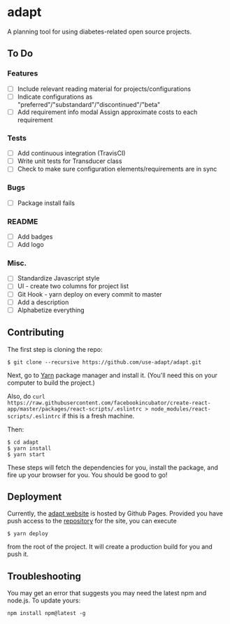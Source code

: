# adapt

A planning tool for using diabetes-related open source projects.

## To Do

### Features
- [ ] Include relevant reading material for projects/configurations
- [ ] Indicate configurations as "preferred"/"substandard"/"discontinued"/"beta"
- [ ] Add requirement info modal
Assign approximate costs to each requirement

### Tests
- [ ] Add continuous integration (TravisCI)
- [ ] Write unit tests for Transducer class
- [ ] Check to make sure configuration elements/requirements are in sync

### Bugs
- [ ] Package install fails

### README
- [ ] Add badges
- [ ] Add logo

### Misc.
- [ ] Standardize Javascript style
- [ ] UI - create two columns for project list
- [ ] Git Hook - yarn deploy on every commit to master
- [ ] Add a description
- [ ] Alphabetize everything

## Contributing

The first step is cloning the repo:

```
$ git clone --recursive https://github.com/use-adapt/adapt.git
```

Next, go to [Yarn](https://yarnpkg.com/) package manager and install it. (You'll need this on your computer to build the project.)

Also, do `curl https://raw.githubusercontent.com/facebookincubator/create-react-app/master/packages/react-scripts/.eslintrc > node_modules/react-scripts/.eslintrc` if this is a fresh machine.

Then: 

```
$ cd adapt
$ yarn install
$ yarn start
```

These steps will fetch the dependencies for you, install the package, and fire
up your browser for you. You should be good to go!

## Deployment

Currently, the [adapt website][adapt_website] is hosted by Github Pages.
Provided you have push access to the [repository][website_repo] for the site,
you can execute

```
$ yarn deploy
```

from the root of the project. It will create a production build for you and push
it.

## Troubleshooting

You may get an error that suggests you may need the latest npm and node.js. To update yours:

`npm install npm@latest -g`

[adapt_website]: https://use-adapt.github.io/
[website_repo]: https://github.com/use-adapt/use-adapt.github.io/
